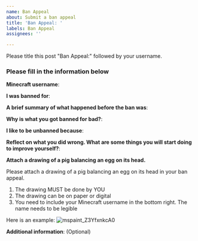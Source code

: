```yaml
---
name: Ban Appeal
about: Submit a ban appeal
title: 'Ban Appeal: '
labels: Ban Appeal
assignees: ''

---
```


Please title this post "Ban Appeal:" followed by your username.

### Please fill in the information below

**Minecraft username**:

**I was banned for**:

**A brief summary of what happened before the ban was**:

**Why is what you got banned for bad?**:

**I like to be unbanned because**:

**Reflect on what you did wrong. What are some things you will start doing to improve yourself?**:

**Attach a drawing of a pig balancing an egg on its head.**

Please attach a drawing of a pig balancing an egg on its head in your ban appeal.
1. The drawing MUST be done by YOU
2. The drawing can be on paper or digital
3. You need to include your Minecraft username in the bottom right. The name needs to be legible

Here is an example:
![mspaint_Z3YfxnkcA0](https://user-images.githubusercontent.com/20980266/221483354-51b99be3-a087-42d1-94e8-07d164e7848c.png)


**Additional information**: (Optional)
